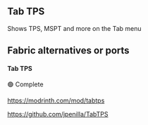 ## Tab TPS

Shows TPS, MSPT and more on the Tab menu 

## Fabric alternatives or ports

#### Tab TPS

:green_circle: Complete

https://modrinth.com/mod/tabtps

https://github.com/jpenilla/TabTPS